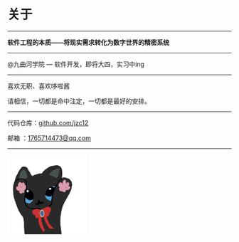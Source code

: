 # 关于

---

**软件工程的本质——将现实需求转化为数字世界的精密系统**

---

@九曲河学院 — 软件开发，即将大四，实习中ing

---

喜欢无职、喜欢哆啦酱

请相信，一切都是命中注定，一切都是最好的安排。

---

代码仓库：[github.com/jzc12](https://github.com/jzc12)

邮箱    ：[1765714473@qq.com](mailto:1765714473@qq.com)

---

<img src="./../assets/cat.gif" alt="cat" style="zoom:33%;" />
